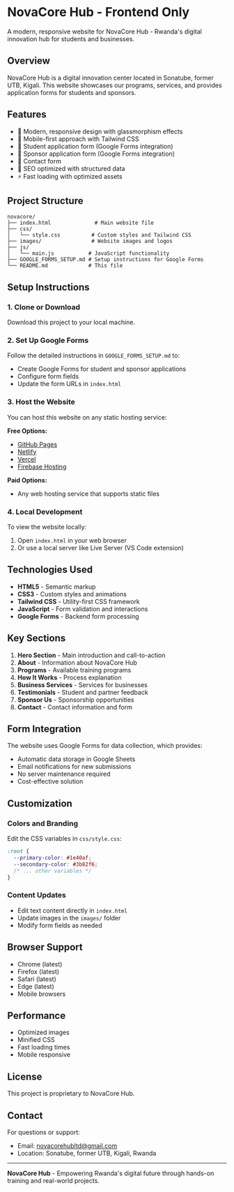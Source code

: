 # NovaCore Hub - Frontend Only

A modern, responsive website for NovaCore Hub - Rwanda's digital innovation hub for students and businesses.

## Overview

NovaCore Hub is a digital innovation center located in Sonatube, former UTB, Kigali. This website showcases our programs, services, and provides application forms for students and sponsors.

## Features

- 🎨 Modern, responsive design with glassmorphism effects
- 📱 Mobile-first approach with Tailwind CSS
- 📝 Student application form (Google Forms integration)
- 🤝 Sponsor application form (Google Forms integration)
- 📧 Contact form
- 🎯 SEO optimized with structured data
- ⚡ Fast loading with optimized assets

## Project Structure

```
novacore/
├── index.html              # Main website file
├── css/
│   └── style.css          # Custom styles and Tailwind CSS
├── images/                # Website images and logos
├── js/
│   └── main.js           # JavaScript functionality
├── GOOGLE_FORMS_SETUP.md # Setup instructions for Google Forms
└── README.md             # This file
```

## Setup Instructions

### 1. Clone or Download
Download this project to your local machine.

### 2. Set Up Google Forms
Follow the detailed instructions in `GOOGLE_FORMS_SETUP.md` to:
- Create Google Forms for student and sponsor applications
- Configure form fields
- Update the form URLs in `index.html`

### 3. Host the Website
You can host this website on any static hosting service:

**Free Options:**
- [GitHub Pages](https://pages.github.com/)
- [Netlify](https://netlify.com/)
- [Vercel](https://vercel.com/)
- [Firebase Hosting](https://firebase.google.com/products/hosting)

**Paid Options:**
- Any web hosting service that supports static files

### 4. Local Development
To view the website locally:
1. Open `index.html` in your web browser
2. Or use a local server like Live Server (VS Code extension)

## Technologies Used

- **HTML5** - Semantic markup
- **CSS3** - Custom styles and animations
- **Tailwind CSS** - Utility-first CSS framework
- **JavaScript** - Form validation and interactions
- **Google Forms** - Backend form processing

## Key Sections

1. **Hero Section** - Main introduction and call-to-action
2. **About** - Information about NovaCore Hub
3. **Programs** - Available training programs
4. **How It Works** - Process explanation
5. **Business Services** - Services for businesses
6. **Testimonials** - Student and partner feedback
7. **Sponsor Us** - Sponsorship opportunities
8. **Contact** - Contact information and form

## Form Integration

The website uses Google Forms for data collection, which provides:
- Automatic data storage in Google Sheets
- Email notifications for new submissions
- No server maintenance required
- Cost-effective solution

## Customization

### Colors and Branding
Edit the CSS variables in `css/style.css`:
```css
:root {
  --primary-color: #1e40af;
  --secondary-color: #3b82f6;
  /* ... other variables */
}
```

### Content Updates
- Edit text content directly in `index.html`
- Update images in the `images/` folder
- Modify form fields as needed

## Browser Support

- Chrome (latest)
- Firefox (latest)
- Safari (latest)
- Edge (latest)
- Mobile browsers

## Performance

- Optimized images
- Minified CSS
- Fast loading times
- Mobile responsive

## License

This project is proprietary to NovaCore Hub.

## Contact

For questions or support:
- Email: novacorehubltd@gmail.com
- Location: Sonatube, former UTB, Kigali, Rwanda

---

**NovaCore Hub** - Empowering Rwanda's digital future through hands-on training and real-world projects.

